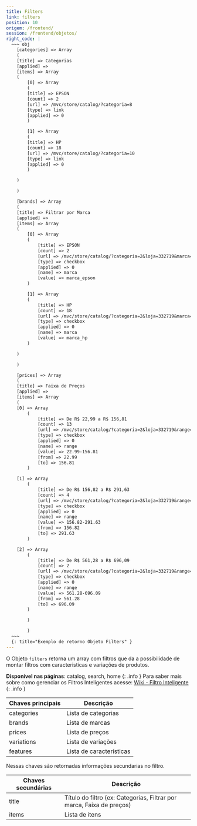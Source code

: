 ```yaml
---
title: Filters
link: filters
position: 10
origem: /frontend/ 
session: /frontend/objetos/
right_code: |
  ~~~ obj
    [categories] => Array
    (
    [title] => Categorias
    [applied] => 
    [items] => Array
    (
        [0] => Array
        (
        [title] => EPSON
        [count] => 2
        [url] => /mvc/store/catalog/?categoria=8
        [type] => link
        [applied] => 0
        )

        [1] => Array
        (
        [title] => HP
        [count] => 18
        [url] => /mvc/store/catalog/?categoria=10
        [type] => link
        [applied] => 0
        )

    )

    )

    [brands] => Array
    (
    [title] => Filtrar por Marca
    [applied] => 
    [items] => Array
    (
        [0] => Array
        (
            [title] => EPSON
            [count] => 2
            [url] => /mvc/store/catalog/?categoria=2&loja=332719&marca=marca_epson
            [type] => checkbox
            [applied] => 0
            [name] => marca
            [value] => marca_epson
        )

        [1] => Array
        (
            [title] => HP
            [count] => 18
            [url] => /mvc/store/catalog/?categoria=2&loja=332719&marca=marca_hp
            [type] => checkbox
            [applied] => 0
            [name] => marca
            [value] => marca_hp
        )

    )

    )

    [prices] => Array
    (
    [title] => Faixa de Preços
    [applied] => 
    [items] => Array
    (
    [0] => Array
        (
            [title] => De R$ 22,99 a R$ 156,81
            [count] => 13
            [url] => /mvc/store/catalog/?categoria=2&loja=332719&range=22.99-156.81
            [type] => checkbox
            [applied] => 0
            [name] => range
            [value] => 22.99-156.81
            [from] => 22.99
            [to] => 156.81
        )

    [1] => Array
        (
            [title] => De R$ 156,82 a R$ 291,63
            [count] => 4
            [url] => /mvc/store/catalog/?categoria=2&loja=332719&range=156.82-291.63
            [type] => checkbox
            [applied] => 0
            [name] => range
            [value] => 156.82-291.63
            [from] => 156.82
            [to] => 291.63
        )

    [2] => Array
        (
            [title] => De R$ 561,28 a R$ 696,09
            [count] => 2
            [url] => /mvc/store/catalog/?categoria=2&loja=332719&range=561.28-696.09
            [type] => checkbox
            [applied] => 0
            [name] => range
            [value] => 561.28-696.09
            [from] => 561.28
            [to] => 696.09
        )

        )

        )
  ~~~
  {: title="Exemplo de retorno Objeto Filters" }
---
```


O Objeto `filters` retorna um array com filtros que da a possibilidade de montar filtros com caracteristicas e variações de produtos.

**Disponível nas páginas**: catalog, search,  home
{: .info }
Para saber mais sobre como gerenciar os Filtros Inteligentes acesse:  [Wiki - Filtro Inteligente](http://atendimento.tray.com.br/hc/pt-br/articles/211843777-Menu-Esquerdo-Inteligente)
{: .info }


Chaves principais | Descrição
------------------- | ------
categories|	Lista de categorias
brands|	Lista de marcas
prices|	Lista de preços
variations|	Lista de variações
features|	Lista de características  

  
Nessas chaves são retornadas informações secundarias no filtro.
 

Chaves secundárias	| Descrição
------------------- | ------
title|	Título do filtro (ex: Categorias, Filtrar por marca, Faixa de preços)
items|	Lista de itens

